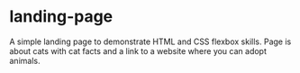 # landing-page
A simple landing page to demonstrate HTML and CSS flexbox skills.
Page is about cats with cat facts and a link to a website where you can adopt animals.